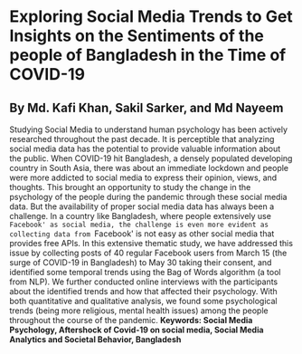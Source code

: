 # Exploring Social Media Trends to Get Insights on the Sentiments of the people of Bangladesh in the Time of COVID-19
## By Md. Kafi Khan, Sakil Sarker, and Md Nayeem
Studying Social Media to understand human psychology has been actively researched throughout the past decade. It is perceptible that analyzing social media data has the potential to provide valuable information about the public. When COVID-19 hit Bangladesh, a densely populated developing country in South Asia, there was about an immediate lockdown and people were more addicted to social media to express their opinion, views, and thoughts. This brought an opportunity to study the change in the psychology of the people during the pandemic through these social media data. But the availability of proper social media data has always been a challenge. In a country like Bangladesh, where people extensively use `Facebook' as social media, the challenge is even more evident as collecting data from `Facebook' is not easy as other social media that provides free APIs. In this extensive thematic study, we have addressed this issue by collecting posts of 40 regular Facebook users from March 15 (the surge of COVID-19 in Bangladesh) to May 30 taking their consent, and identified some temporal trends using the Bag of Words algorithm (a tool from NLP). We further conducted online interviews with the participants about the identified trends and how that affected their psychology. With both quantitative and qualitative analysis, we found some psychological trends (being more religious, mental health issues) among the people throughout the course of the pandemic.
**Keywords: Social Media Psychology, Aftershock of Covid-19 on social media, Social Media Analytics and Societal Behavior, Bangladesh**
